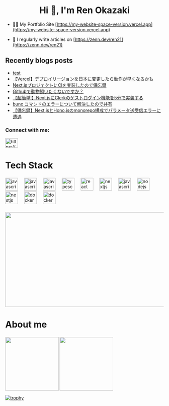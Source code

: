 <h1 align="center">Hi 👋, I'm Ren Okazaki</h1>


- 👨‍💻 My Portfolio Site [https://my-website-space-version.vercel.app](https://my-website-space-version.vercel.app)

- 📝 I regularly write articles on [https://zenn.dev/ren21](https://zenn.dev/ren21)




## Recently blogs posts
<!-- BLOG-POST-LIST:START -->
- [test](https://zenn.dev/ren21/articles/279d2ba4f52f5b)
- [【Vercel】デプロイリージョンを日本に変更したら動作が早くなるかも](https://zenn.dev/ren21/articles/276b3cd6574e96)
- [Next.jsプロジェクトにCIを実装したので備忘録](https://zenn.dev/ren21/articles/bba14870f89888)
- [Githubで動物飼いたくないですか？](https://zenn.dev/ren21/articles/5f76029741b3e9)
- [【超簡単!】Next.jsにClerkのゲストログイン機能を5分で実装する](https://zenn.dev/ren21/articles/3ded98f7fc9fbd)
- [bunx コマンドのエラーについて解決したので共有](https://zenn.dev/ren21/articles/0597c9d919b816)
- [【備忘録】Next.jsとHono.jsのmonorepo構成でパラメータ送受信エラーに遭遇](https://zenn.dev/ren21/articles/840b465dcca26f)
<!-- BLOG-POST-LIST:END -->


<h3 align="left">Connect with me:</h3>
<p align="left">
<a href="/https://zenn.dev/ren21/feed" target="blank"><img align="center" src="https://raw.githubusercontent.com/rahuldkjain/github-profile-readme-generator/master/src/images/icons/Social/rss.svg" alt="https://zenn.dev/ren21/feed" height="30" width="40" /></a>
</p>
  
  





###

<p align="left"></p>

###

<h1 align="left">Tech Stack</h1>

###

<div align="left">
  <img src="https://skillicons.dev/icons?i=html" height="40" alt="javascript logo"  />
  <img width="12" />
  <img src="https://skillicons.dev/icons?i=css" height="40" alt="javascript logo"  />
  <img width="12" />
  <img src="https://skillicons.dev/icons?i=js" height="40" alt="javascript logo"  />
  <img width="12" />
  <img src="https://skillicons.dev/icons?i=ts" height="40" alt="typescript logo"  />
  <img width="12" />
  <img src="https://skillicons.dev/icons?i=react" height="40" alt="react logo"  />
  <img width="12" />
  <img src="https://skillicons.dev/icons?i=nextjs" height="40" alt="nextjs logo"  />
  <img width="12" />
  <img src="https://skillicons.dev/icons?i=tailwindcss" height="40" alt="javascript logo"  />
  <img width="12" />
  <img src="https://skillicons.dev/icons?i=nodejs" height="40" alt="nodejs logo"  />
  <img width="12" />
  <img src="https://skillicons.dev/icons?i=express" height="40" alt="nestjs logo"  />
  <img width="12" />
  <img src="https://skillicons.dev/icons?i=docker" height="40" alt="docker logo"  />
  <img width="12" />
  <img src="https://skillicons.dev/icons?i=aws" height="40" alt="docker logo"  />
</div>

###

<p align="left"></p>

<a href="https://www.gitanimals.org/en_US?utm_medium=image&utm_source=renokazaki&utm_content=farm">
<img
  src="https://render.gitanimals.org/farms/renokazaki"
  width="600"
  height="300"
/>
</a>


###

<h1 align="left">About me</h1>

###

  <img align="left" height="170px" src="https://github-readme-stats.vercel.app/api?username=renokazaki&count_private=true&show_icons=true&theme=dracula" />
  <img align="center" height="170px" src="https://github-readme-stats.vercel.app/api/top-langs/?username=renokazaki&layout=compact&theme=dracula" />




[![trophy](https://github-profile-trophy.vercel.app/?username=renokazaki)](https://github.com/renokazaki/github-profile-trophy)
